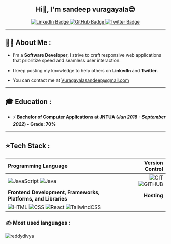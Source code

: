 <h2 align="center">
    Hi👋, I'm sandeep vuragayala😎
</h2>

<div id="badges" align="center">
    <a href="https://www.linkedin.com/in/sandeepnani/" target="_blank">
        <img src="https://img.shields.io/badge/Sandeep Vuragayala-blue?style=for-the-badge&logo=linkedin&logoColor=white" alt="LinkedIn Badge" />
    </a>
    <a href="https:https:https://github.com/sandeepvuragayala" target="_blank">
        <img src="https://img.shields.io/badge/Github-grey?style=for-the-badge&logo=github&logoColor=white" alt="GitHub Badge" />
    </a>
    <a href="https://https://twitter.com/sandeep97762297" target="_blank">
        <img src="https://img.shields.io/badge/Twitter-blue?style=for-the-badge&logo=twitter&logoColor=white" alt="Twitter Badge" />
    </a>
</div>

<div align="center">
    <img src="https://komarev.com/ghpvc/?username=ReddyDivya&style=flat-square&color=blue" alt="" />
</div>

---

## :woman_technologist: About Me :

- I'm a **Software Developer**, I strive to craft responsive web applications that prioritize speed and seamless user interaction.

- I keep posting my knowledge to help others on **LinkedIn** and **Twitter**.

- You can contact me at [Vuragayalasandeep@gmail.com](mailto:Vuragayalasandeep@gmail.com)

---

## 🎓 Education :
* ⚡ **Bachelor of Computer Applications at JNTUA (_Jun 2018 - September 2022_) - Grade: 70%**

---

## ⭐Tech Stack :

| Programming Language | Version Control |
| :--- | ---: |
| ![JavaScript](https://img.shields.io/badge/javascript-%23323330.svg?style=for-the-badge&logo=javascript&logoColor=%23F7DF1E) ![Java](https://img.shields.io/badge/java-%23323330.svg?style=for-the-badge&logo=java&logoColor=%23F7DF1E) | ![GIT](https://img.shields.io/badge/git-grey.svg?style=for-the-badge&logo=git&logoColor=orange) ![GITHUB](https://img.shields.io/badge/github-grey.svg?style=for-the-badge&logo=github&logoColor=orange) |
| **Frontend Development, Frameworks, Platforms, and Libraries** | **Hosting** |
| ![HTML](https://img.shields.io/badge/html5-%23323330.svg?style=for-the-badge&logo=html5&logoColor=#00C7B7) ![CSS](https://img.shields.io/badge/css3-%23323330.svg?style=for-the-badge&logo=css3&logoColor=#00C7B7) ![React](https://img.shields.io/badge/react-%2320232a.svg?style=for-the-badge&logo=react&logoColor=%2361DAFB) ![TailwindCSS](https://img.shields.io/badge/tailwindcss-%23323330.svg?style=for-the-badge&logo=tailwindcss&logoColor=#00C7B7) |


### :writing_hand: Most used languages :

<p align="left">
    <img src="https://github-readme-stats.vercel.app/api/top-langs?username=reddydivya&show_icons=true&locale=en&layout=compact" alt="reddydivya" />
</p>
